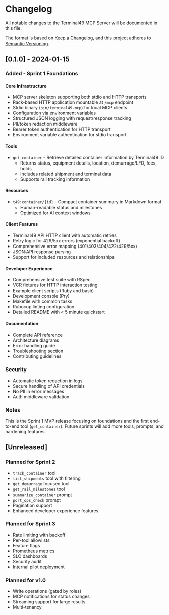 # Changelog

All notable changes to the Terminal49 MCP Server will be documented in this file.

The format is based on [Keep a Changelog](https://keepachangelog.com/en/1.0.0/),
and this project adheres to [Semantic Versioning](https://semver.org/spec/v2.0.0.html).

## [0.1.0] - 2024-01-15

### Added - Sprint 1 Foundations

#### Core Infrastructure
- MCP server skeleton supporting both stdio and HTTP transports
- Rack-based HTTP application mountable at `/mcp` endpoint
- Stdio binary (`bin/terminal49-mcp`) for local MCP clients
- Configuration via environment variables
- Structured JSON logging with request/response tracking
- PII/token redaction middleware
- Bearer token authentication for HTTP transport
- Environment variable authentication for stdio transport

#### Tools
- `get_container` - Retrieve detailed container information by Terminal49 ID
  - Returns status, equipment details, location, demurrage/LFD, fees, holds
  - Includes related shipment and terminal data
  - Supports rail tracking information

#### Resources
- `t49:container/{id}` - Compact container summary in Markdown format
  - Human-readable status and milestones
  - Optimized for AI context windows

#### Client Features
- Terminal49 API HTTP client with automatic retries
- Retry logic for 429/5xx errors (exponential backoff)
- Comprehensive error mapping (401/403/404/422/429/5xx)
- JSON:API response parsing
- Support for included resources and relationships

#### Developer Experience
- Comprehensive test suite with RSpec
- VCR fixtures for HTTP interaction testing
- Example client scripts (Ruby and bash)
- Development console (Pry)
- Makefile with common tasks
- Rubocop linting configuration
- Detailed README with < 5 minute quickstart

#### Documentation
- Complete API reference
- Architecture diagrams
- Error handling guide
- Troubleshooting section
- Contributing guidelines

### Security
- Automatic token redaction in logs
- Secure handling of API credentials
- No PII in error messages
- Auth middleware validation

### Notes
This is the Sprint 1 MVP release focusing on foundations and the first end-to-end tool (`get_container`). Future sprints will add more tools, prompts, and hardening features.

## [Unreleased]

### Planned for Sprint 2
- `track_container` tool
- `list_shipments` tool with filtering
- `get_demurrage` focused tool
- `get_rail_milestones` tool
- `summarize_container` prompt
- `port_ops_check` prompt
- Pagination support
- Enhanced developer experience features

### Planned for Sprint 3
- Rate limiting with backoff
- Per-tool allowlists
- Feature flags
- Prometheus metrics
- SLO dashboards
- Security audit
- Internal pilot deployment

### Planned for v1.0
- Write operations (gated by roles)
- MCP notifications for status changes
- Streaming support for large results
- Multi-tenancy
